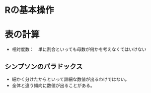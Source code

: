 # Rの基本操作

# 表の計算
- 相対度数：　単に割合といっても母数が何かを考えなくてはいけない
## シンプソンのパラドックス
- 細かく分けたからといって詳細な数値が出るわけではない。
- 全体と違う傾向に数値が出ることがある。
